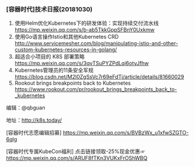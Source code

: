 ### [容器时代]技术日报(20181030)

1. 使用Helm优化Kubernetes下的研发体验：实现持续交付流水线 <https://mp.weixin.qq.com/s/b-ab5TkkGppSFBnY0Uxkmw>
2. 使用Go语言操作Istio和其他Kubernetes CRD <http://www.servicemesher.com/blog/manipulating-istio-and-other-custom-kubernetes-resources-in-golang/>
3. 超适合小项目的 K8S 部署策略 <https://mp.weixin.qq.com/s/3qvTSuPYZPdLqi6otyJfhw>
4. Kubernetes管理员的11条安全军规 <https://blog.csdn.net/M2l0ZgSsVc7r69eFdTj/article/details/81660029>
5. Rookout brings breakpoints back to Kubernetes <https://www.rookout.com/pr/rookout_brings_breakpoints_back_to-_kubernetes>

编辑：@qbguan

地址：<http://k8s.today/>

[容器时代志愿编辑招募] <https://mp.weixin.qq.com/s/BVBzWx_u1xfwSZGTO-6qlg>

[容器时代专属KubeCon福利] 点击链接领取-25%现金优惠☞ <https://mp.weixin.qq.com/s/ARUF8fTKn3VUKxFrOShWBQ>
